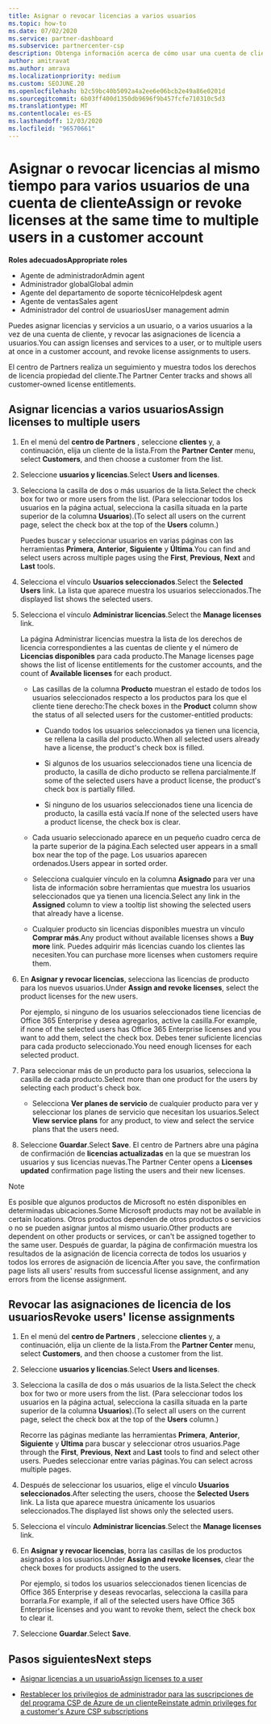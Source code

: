 ```yaml
---
title: Asignar o revocar licencias a varios usuarios
ms.topic: how-to
ms.date: 07/02/2020
ms.service: partner-dashboard
ms.subservice: partnercenter-csp
description: Obtenga información acerca de cómo usar una cuenta de cliente para asignar o revocar licencias y servicios a un usuario o a varios usuarios a la vez.
author: amitravat
ms.author: amrava
ms.localizationpriority: medium
ms.custom: SEOJUNE.20
ms.openlocfilehash: b2c59bc40b5092a4a2ee6e06bcb2e49a86e0201d
ms.sourcegitcommit: 6b03ff400d1350db9696f9b457fcfe710310c5d3
ms.translationtype: MT
ms.contentlocale: es-ES
ms.lasthandoff: 12/03/2020
ms.locfileid: "96570661"
---
```

# <a name="assign-or-revoke-licenses-at-the-same-time-to-multiple-users-in-a-customer-account"></a><span data-ttu-id="c2c9b-103">Asignar o revocar licencias al mismo tiempo para varios usuarios de una cuenta de cliente</span><span class="sxs-lookup"><span data-stu-id="c2c9b-103">Assign or revoke licenses at the same time to multiple users in a customer account</span></span>

<span data-ttu-id="c2c9b-104">**Roles adecuados**</span><span class="sxs-lookup"><span data-stu-id="c2c9b-104">**Appropriate roles**</span></span>

- <span data-ttu-id="c2c9b-105">Agente de administrador</span><span class="sxs-lookup"><span data-stu-id="c2c9b-105">Admin agent</span></span>
- <span data-ttu-id="c2c9b-106">Administrador global</span><span class="sxs-lookup"><span data-stu-id="c2c9b-106">Global admin</span></span>
- <span data-ttu-id="c2c9b-107">Agente del departamento de soporte técnico</span><span class="sxs-lookup"><span data-stu-id="c2c9b-107">Helpdesk agent</span></span>
- <span data-ttu-id="c2c9b-108">Agente de ventas</span><span class="sxs-lookup"><span data-stu-id="c2c9b-108">Sales agent</span></span>
- <span data-ttu-id="c2c9b-109">Administrador del control de usuarios</span><span class="sxs-lookup"><span data-stu-id="c2c9b-109">User management admin</span></span>

<span data-ttu-id="c2c9b-110">Puedes asignar licencias y servicios a un usuario, o a varios usuarios a la vez de una cuenta de cliente, y revocar las asignaciones de licencia a usuarios.</span><span class="sxs-lookup"><span data-stu-id="c2c9b-110">You can assign licenses and services to a user, or to multiple users at once in a customer account, and revoke license assignments to users.</span></span>

<span data-ttu-id="c2c9b-111">El centro de Partners realiza un seguimiento y muestra todos los derechos de licencia propiedad del cliente.</span><span class="sxs-lookup"><span data-stu-id="c2c9b-111">The Partner Center tracks and shows all customer-owned license entitlements.</span></span>

## <a name="assign-licenses-to-multiple-users"></a><span data-ttu-id="c2c9b-112">Asignar licencias a varios usuarios</span><span class="sxs-lookup"><span data-stu-id="c2c9b-112">Assign licenses to multiple users</span></span>

1. <span data-ttu-id="c2c9b-113">En el menú del **centro de Partners** , seleccione **clientes** y, a continuación, elija un cliente de la lista.</span><span class="sxs-lookup"><span data-stu-id="c2c9b-113">From the **Partner Center** menu, select **Customers**, and then choose a customer from the list.</span></span>

2. <span data-ttu-id="c2c9b-114">Seleccione **usuarios y licencias**.</span><span class="sxs-lookup"><span data-stu-id="c2c9b-114">Select **Users and licenses**.</span></span>

3. <span data-ttu-id="c2c9b-115">Selecciona la casilla de dos o más usuarios de la lista.</span><span class="sxs-lookup"><span data-stu-id="c2c9b-115">Select the check box for two or more users from the list.</span></span> <span data-ttu-id="c2c9b-116">(Para seleccionar todos los usuarios en la página actual, selecciona la casilla situada en la parte superior de la columna **Usuarios**).</span><span class="sxs-lookup"><span data-stu-id="c2c9b-116">(To select all users on the current page, select the check box at the top of the **Users** column.)</span></span>

    <span data-ttu-id="c2c9b-117">Puedes buscar y seleccionar usuarios en varias páginas con las herramientas **Primera**, **Anterior**, **Siguiente** y **Última**.</span><span class="sxs-lookup"><span data-stu-id="c2c9b-117">You can find and select users across multiple pages using the **First**, **Previous**, **Next** and **Last** tools.</span></span>

4. <span data-ttu-id="c2c9b-118">Selecciona el vínculo **Usuarios seleccionados**.</span><span class="sxs-lookup"><span data-stu-id="c2c9b-118">Select the **Selected Users** link.</span></span> <span data-ttu-id="c2c9b-119">La lista que aparece muestra los usuarios seleccionados.</span><span class="sxs-lookup"><span data-stu-id="c2c9b-119">The displayed list shows the selected users.</span></span>

5. <span data-ttu-id="c2c9b-120">Selecciona el vínculo **Administrar licencias**.</span><span class="sxs-lookup"><span data-stu-id="c2c9b-120">Select the **Manage licenses** link.</span></span>

    <span data-ttu-id="c2c9b-121">La página Administrar licencias muestra la lista de los derechos de licencia correspondientes a las cuentas de cliente y el número de **Licencias disponibles** para cada producto.</span><span class="sxs-lookup"><span data-stu-id="c2c9b-121">The Manage licenses page shows the list of license entitlements for the customer accounts, and the count of **Available licenses** for each product.</span></span>

    - <span data-ttu-id="c2c9b-122">Las casillas de la columna **Producto** muestran el estado de todos los usuarios seleccionados respecto a los productos para los que el cliente tiene derecho:</span><span class="sxs-lookup"><span data-stu-id="c2c9b-122">The check boxes in the **Product** column show the status of all selected users for the customer-entitled products:</span></span>

       - <span data-ttu-id="c2c9b-123">Cuando todos los usuarios seleccionados ya tienen una licencia, se rellena la casilla del producto.</span><span class="sxs-lookup"><span data-stu-id="c2c9b-123">When all selected users already have a license, the product's check box is filled.</span></span>

       - <span data-ttu-id="c2c9b-124">Si algunos de los usuarios seleccionados tiene una licencia de producto, la casilla de dicho producto se rellena parcialmente.</span><span class="sxs-lookup"><span data-stu-id="c2c9b-124">If some of the selected users have a product license, the product's check box is partially filled.</span></span>

       - <span data-ttu-id="c2c9b-125">Si ninguno de los usuarios seleccionados tiene una licencia de producto, la casilla está vacía.</span><span class="sxs-lookup"><span data-stu-id="c2c9b-125">If none of the selected users have a product license, the check box is clear.</span></span>

    - <span data-ttu-id="c2c9b-126">Cada usuario seleccionado aparece en un pequeño cuadro cerca de la parte superior de la página.</span><span class="sxs-lookup"><span data-stu-id="c2c9b-126">Each selected user appears in a small box near the top of the page.</span></span> <span data-ttu-id="c2c9b-127">Los usuarios aparecen ordenados.</span><span class="sxs-lookup"><span data-stu-id="c2c9b-127">Users appear in sorted order.</span></span>

    - <span data-ttu-id="c2c9b-128">Selecciona cualquier vínculo en la columna **Asignado** para ver una lista de información sobre herramientas que muestra los usuarios seleccionados que ya tienen una licencia.</span><span class="sxs-lookup"><span data-stu-id="c2c9b-128">Select any link in the **Assigned** column to view a tooltip list showing the selected users that already have a license.</span></span>

    - <span data-ttu-id="c2c9b-129">Cualquier producto sin licencias disponibles muestra un vínculo **Comprar más**.</span><span class="sxs-lookup"><span data-stu-id="c2c9b-129">Any product without available licenses shows a **Buy more** link.</span></span> <span data-ttu-id="c2c9b-130">Puedes adquirir más licencias cuando los clientes las necesiten.</span><span class="sxs-lookup"><span data-stu-id="c2c9b-130">You can purchase more licenses when customers require them.</span></span>

6. <span data-ttu-id="c2c9b-131">En **Asignar y revocar licencias**, selecciona las licencias de producto para los nuevos usuarios.</span><span class="sxs-lookup"><span data-stu-id="c2c9b-131">Under **Assign and revoke licenses**, select the product licenses for the new users.</span></span> 

   <span data-ttu-id="c2c9b-132">Por ejemplo, si ninguno de los usuarios seleccionados tiene licencias de Office 365 Enterprise y desea agregarlos, active la casilla.</span><span class="sxs-lookup"><span data-stu-id="c2c9b-132">For example, if none of the selected users has Office 365 Enterprise licenses and you want to add them, select the check box.</span></span> <span data-ttu-id="c2c9b-133">Debes tener suficiente licencias para cada producto seleccionado.</span><span class="sxs-lookup"><span data-stu-id="c2c9b-133">You need enough licenses for each selected product.</span></span>

7. <span data-ttu-id="c2c9b-134">Para seleccionar más de un producto para los usuarios, selecciona la casilla de cada producto.</span><span class="sxs-lookup"><span data-stu-id="c2c9b-134">Select more than one product for the users by selecting each product's check box.</span></span>
    -   <span data-ttu-id="c2c9b-135">Selecciona **Ver planes de servicio** de cualquier producto para ver y seleccionar los planes de servicio que necesitan los usuarios.</span><span class="sxs-lookup"><span data-stu-id="c2c9b-135">Select **View service plans** for any product, to view and select the service plans that the users need.</span></span>

8. <span data-ttu-id="c2c9b-136">Seleccione **Guardar**.</span><span class="sxs-lookup"><span data-stu-id="c2c9b-136">Select **Save**.</span></span> <span data-ttu-id="c2c9b-137">El centro de Partners abre una página de confirmación de **licencias actualizadas** en la que se muestran los usuarios y sus licencias nuevas.</span><span class="sxs-lookup"><span data-stu-id="c2c9b-137">The Partner Center opens a **Licenses updated** confirmation page listing the users and their new licenses.</span></span>

>[!NOTE]
><span data-ttu-id="c2c9b-138">Es posible que algunos productos de Microsoft no estén disponibles en determinadas ubicaciones.</span><span class="sxs-lookup"><span data-stu-id="c2c9b-138">Some Microsoft products may not be available in certain locations.</span></span> <span data-ttu-id="c2c9b-139">Otros productos dependen de otros productos o servicios o no se pueden asignar juntos al mismo usuario.</span><span class="sxs-lookup"><span data-stu-id="c2c9b-139">Other products are dependent on other products or services, or can't be assigned together to the same user.</span></span> <span data-ttu-id="c2c9b-140">Después de guardar, la página de confirmación muestra los resultados de la asignación de licencia correcta de todos los usuarios y todos los errores de asignación de licencia.</span><span class="sxs-lookup"><span data-stu-id="c2c9b-140">After you save, the confirmation page lists all users' results from successful license assignment, and any errors from the license assignment.</span></span>

## <a name="revoke-users-license-assignments"></a><span data-ttu-id="c2c9b-141">Revocar las asignaciones de licencia de los usuarios</span><span class="sxs-lookup"><span data-stu-id="c2c9b-141">Revoke users' license assignments</span></span>

1. <span data-ttu-id="c2c9b-142">En el menú del **centro de Partners** , seleccione **clientes** y, a continuación, elija un cliente de la lista.</span><span class="sxs-lookup"><span data-stu-id="c2c9b-142">From the **Partner Center** menu, select **Customers**, and then choose a customer from the list.</span></span>

2. <span data-ttu-id="c2c9b-143">Seleccione **usuarios y licencias**.</span><span class="sxs-lookup"><span data-stu-id="c2c9b-143">Select **Users and licenses**.</span></span>

3. <span data-ttu-id="c2c9b-144">Selecciona la casilla de dos o más usuarios de la lista.</span><span class="sxs-lookup"><span data-stu-id="c2c9b-144">Select the check box for two or more users from the list.</span></span> <span data-ttu-id="c2c9b-145">(Para seleccionar todos los usuarios en la página actual, selecciona la casilla situada en la parte superior de la columna **Usuarios**).</span><span class="sxs-lookup"><span data-stu-id="c2c9b-145">(To select all users on the current page, select the check box at the top of the **Users** column.)</span></span>

    <span data-ttu-id="c2c9b-146">Recorre las páginas mediante las herramientas **Primera**, **Anterior**, **Siguiente** y **Última** para buscar y seleccionar otros usuarios.</span><span class="sxs-lookup"><span data-stu-id="c2c9b-146">Page through the **First**, **Previous**, **Next** and **Last** tools to find and select other users.</span></span> <span data-ttu-id="c2c9b-147">Puedes seleccionar entre varias páginas.</span><span class="sxs-lookup"><span data-stu-id="c2c9b-147">You can select across multiple pages.</span></span>

4. <span data-ttu-id="c2c9b-148">Después de seleccionar los usuarios, elige el vínculo **Usuarios seleccionados**.</span><span class="sxs-lookup"><span data-stu-id="c2c9b-148">After selecting the users, choose the **Selected Users** link.</span></span> <span data-ttu-id="c2c9b-149">La lista que aparece muestra únicamente los usuarios seleccionados.</span><span class="sxs-lookup"><span data-stu-id="c2c9b-149">The displayed list shows only the selected users.</span></span>

5. <span data-ttu-id="c2c9b-150">Selecciona el vínculo **Administrar licencias**.</span><span class="sxs-lookup"><span data-stu-id="c2c9b-150">Select the **Manage licenses** link.</span></span>

6. <span data-ttu-id="c2c9b-151">En **Asignar y revocar licencias**, borra las casillas de los productos asignados a los usuarios.</span><span class="sxs-lookup"><span data-stu-id="c2c9b-151">Under **Assign and revoke licenses**, clear the check boxes for products assigned to the users.</span></span>

   <span data-ttu-id="c2c9b-152">Por ejemplo, si todos los usuarios seleccionados tienen licencias de Office 365 Enterprise y deseas revocarlas, selecciona la casilla para borrarla.</span><span class="sxs-lookup"><span data-stu-id="c2c9b-152">For example, if all of the selected users have Office 365 Enterprise licenses and you want to revoke them, select the check box to clear it.</span></span>

7. <span data-ttu-id="c2c9b-153">Seleccione **Guardar**.</span><span class="sxs-lookup"><span data-stu-id="c2c9b-153">Select **Save**.</span></span>

## <a name="next-steps"></a><span data-ttu-id="c2c9b-154">Pasos siguientes</span><span class="sxs-lookup"><span data-stu-id="c2c9b-154">Next steps</span></span>

- [<span data-ttu-id="c2c9b-155">Asignar licencias a un usuario</span><span class="sxs-lookup"><span data-stu-id="c2c9b-155">Assign licenses to a user</span></span>](assign-licenses-to-users.md)

- [<span data-ttu-id="c2c9b-156">Restablecer los privilegios de administrador para las suscripciones de del programa CSP de Azure de un cliente</span><span class="sxs-lookup"><span data-stu-id="c2c9b-156">Reinstate admin privileges for a customer's Azure CSP subscriptions</span></span>](revoke-reinstate-csp.md)